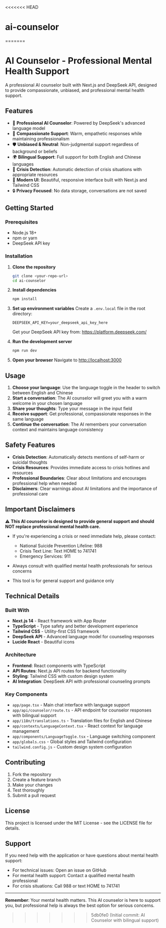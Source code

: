 <<<<<<< HEAD
# ai-counselor
=======
# AI Counselor - Professional Mental Health Support

A professional AI counselor built with Next.js and DeepSeek API, designed to provide compassionate, unbiased, and professional mental health support.

## Features

- 🤖 **Professional AI Counselor**: Powered by DeepSeek's advanced language model
- 💙 **Compassionate Support**: Warm, empathetic responses while maintaining professionalism
- 🛡️ **Unbiased & Neutral**: Non-judgmental support regardless of background or beliefs
- 🌍 **Bilingual Support**: Full support for both English and Chinese languages
- 🚨 **Crisis Detection**: Automatic detection of crisis situations with appropriate resources
- 📱 **Modern UI**: Beautiful, responsive interface built with Next.js and Tailwind CSS
- 🔒 **Privacy Focused**: No data storage, conversations are not saved

## Getting Started

### Prerequisites

- Node.js 18+ 
- npm or yarn
- DeepSeek API key

### Installation

1. **Clone the repository**
   ```bash
   git clone <your-repo-url>
   cd ai-counselor
   ```

2. **Install dependencies**
   ```bash
   npm install
   ```

3. **Set up environment variables**
   Create a `.env.local` file in the root directory:
   ```env
   DEEPSEEK_API_KEY=your_deepseek_api_key_here
   ```
   
   Get your DeepSeek API key from: https://platform.deepseek.com/

4. **Run the development server**
   ```bash
   npm run dev
   ```

5. **Open your browser**
   Navigate to [http://localhost:3000](http://localhost:3000)

## Usage

1. **Choose your language**: Use the language toggle in the header to switch between English and Chinese
2. **Start a conversation**: The AI counselor will greet you with a warm welcome in your chosen language
3. **Share your thoughts**: Type your message in the input field
4. **Receive support**: Get professional, compassionate responses in the same language
5. **Continue the conversation**: The AI remembers your conversation context and maintains language consistency

## Safety Features

- **Crisis Detection**: Automatically detects mentions of self-harm or suicidal thoughts
- **Crisis Resources**: Provides immediate access to crisis hotlines and resources
- **Professional Boundaries**: Clear about limitations and encourages professional help when needed
- **Disclaimers**: Clear warnings about AI limitations and the importance of professional care

## Important Disclaimers

⚠️ **This AI counselor is designed to provide general support and should NOT replace professional mental health care.**

- If you're experiencing a crisis or need immediate help, please contact:
  - National Suicide Prevention Lifeline: 988
  - Crisis Text Line: Text HOME to 741741
  - Emergency Services: 911

- Always consult with qualified mental health professionals for serious concerns
- This tool is for general support and guidance only

## Technical Details

### Built With

- **Next.js 14** - React framework with App Router
- **TypeScript** - Type safety and better development experience
- **Tailwind CSS** - Utility-first CSS framework
- **DeepSeek API** - Advanced language model for counseling responses
- **Lucide React** - Beautiful icons

### Architecture

- **Frontend**: React components with TypeScript
- **API Routes**: Next.js API routes for backend functionality
- **Styling**: Tailwind CSS with custom design system
- **AI Integration**: DeepSeek API with professional counseling prompts

### Key Components

- `app/page.tsx` - Main chat interface with language support
- `app/api/counselor/route.ts` - API endpoint for counselor responses with bilingual support
- `app/i18n/translations.ts` - Translation files for English and Chinese
- `app/contexts/LanguageContext.tsx` - React context for language management
- `app/components/LanguageToggle.tsx` - Language switching component
- `app/globals.css` - Global styles and Tailwind configuration
- `tailwind.config.js` - Custom design system configuration

## Contributing

1. Fork the repository
2. Create a feature branch
3. Make your changes
4. Test thoroughly
5. Submit a pull request

## License

This project is licensed under the MIT License - see the LICENSE file for details.

## Support

If you need help with the application or have questions about mental health support:

- For technical issues: Open an issue on GitHub
- For mental health support: Contact a qualified mental health professional
- For crisis situations: Call 988 or text HOME to 741741

---

**Remember**: Your mental health matters. This AI counselor is here to support you, but professional help is always the best option for serious concerns. 
>>>>>>> 5db0fe0 (Initial commit: AI Counselor with bilingual support)
